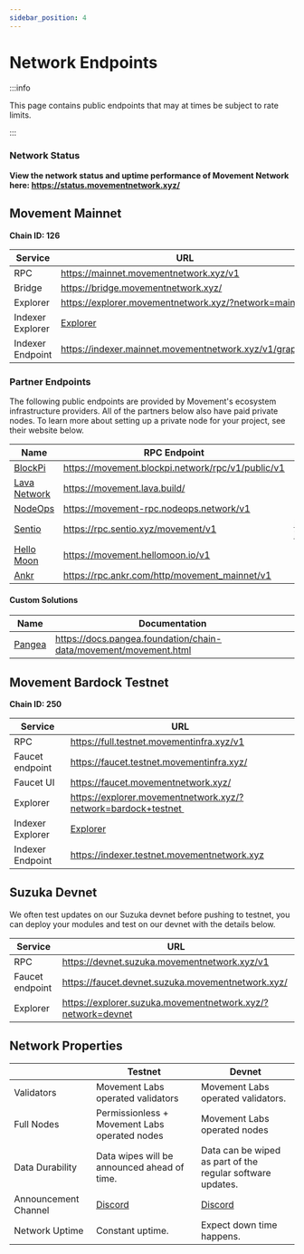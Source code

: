 ```yaml
---
sidebar_position: 4
---
```


# Network Endpoints

:::info

This page contains public endpoints that may at times be subject to rate limits. 

:::

### Network Status

**View the network status and uptime performance of Movement Network here: https://status.movementnetwork.xyz/**


## Movement Mainnet


**Chain ID: 126**

| Service          | URL                                                                    |
|------------------|------------------------------------------------------------------------|
| RPC              | https://mainnet.movementnetwork.xyz/v1     |
| Bridge           | https://bridge.movementnetwork.xyz/      |
| Explorer         | https://explorer.movementnetwork.xyz/?network=mainnet |
| Indexer Explorer | [Explorer](https://cloud.hasura.io/public/graphiql?endpoint=https%3A%2F%2Findexer.mainnet.movementnetwork.xyz%2Fv1%2Fgraphql) | 
| Indexer Endpoint | https://indexer.mainnet.movementnetwork.xyz/v1/graphql |


### Partner Endpoints

The following public endpoints are provided by Movement's ecosystem infrastructure providers. All of the partners below also have paid private nodes. To learn more about setting up a private node for your project, see their website below.

| Name             | RPC Endpoint                                                                    | Indexer Endpoint |
|------------------|---------------------------------------------------------------------------------|------------------|
| [BlockPi](https://blockpi.io/)             | https://movement.blockpi.network/rpc/v1/public/v1     |                  |
| [Lava Network](https://www.lavanet.xyz/)   | https://movement.lava.build/ |                        |                  |
| [NodeOps](https://nodeops.network)         | https://movement-rpc.nodeops.network/v1 |             |                  |
| [Sentio](https://app.sentio.xyz/)          |  https://rpc.sentio.xyz/movement/v1                   | https://rpc.sentio.xyz/movement-indexer/v1/graphql |
| [Hello Moon](https://www.hellomoon.io/)    | https://movement.hellomoon.io/v1                      |                  |
| [Ankr](https://www.ankr.com/)              | https://rpc.ankr.com/http/movement_mainnet/v1         |                  |


#### Custom Solutions

| Name             | Documentation                                                          |
|------------------|------------------------------------------------------------------------|
| [Pangea](https://pangea.foundation/)    | https://docs.pangea.foundation/chain-data/movement/movement.html    |



## Movement Bardock Testnet
**Chain ID: 250**

| Service          | URL                                                                    |
|------------------|------------------------------------------------------------------------|
| RPC              | https://full.testnet.movementinfra.xyz/v1        |
| Faucet endpoint  | https://faucet.testnet.movementinfra.xyz/      |
| Faucet UI        | https://faucet.movementnetwork.xyz/        |
| Explorer         | https://explorer.movementnetwork.xyz/?network=bardock+testnet  |
| Indexer Explorer | [Explorer](https://cloud.hasura.io/public/graphiql?endpoint=https%3A%2F%2Findexer.testnet.movementnetwork.xyz%2Fv1%2Fgraphql) | 
| Indexer Endpoint | https://indexer.testnet.movementnetwork.xyz |


## Suzuka Devnet

We often test updates on our Suzuka devnet before pushing to testnet, you can deploy your modules and test on our devnet with the details below.

| Service          | URL                                                                    |
|------------------|------------------------------------------------------------------------|
| RPC              | https://devnet.suzuka.movementnetwork.xyz/v1     |
| Faucet endpoint  | https://faucet.devnet.suzuka.movementnetwork.xyz/    |
| Explorer         | https://explorer.suzuka.movementnetwork.xyz/?network=devnet |


## Network Properties

|  | Testnet  | Devnet |
| --- | --- | --- |
| Validators  | Movement Labs operated validators  | Movement Labs operated validators.  |
| Full Nodes  | Permissionless + Movement Labs operated nodes  | Movement Labs operated nodes  |
| Data Durability | Data wipes will be announced ahead of time.  | Data can be wiped as part of the regular software updates. |
| Announcement Channel | [Discord](https://discord.com/channels/1101576619493167217/1259638014184001668)| [Discord](https://discord.com/channels/1101576619493167217/1259638353607917589) |
| Network Uptime | Constant uptime. | Expect down time happens.  |
